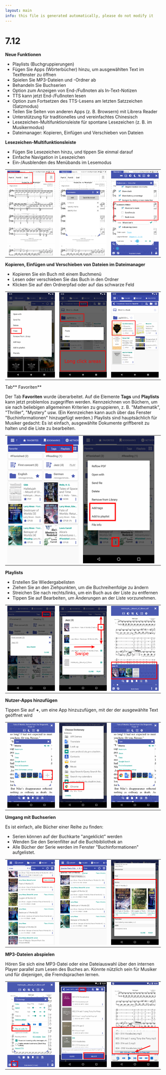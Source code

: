 ```yaml
---
layout: main
info: this file is generated automatically, please do not modify it
---
```


# 7.12

**Neue Funktionen**

* Playlists (Buchgruppierungen)
* Fügen Sie Apps (Wörterbücher) hinzu, um ausgewählten Text im Textfenster zu öffnen
* Spielen Sie MP3-Dateien und -Ordner ab
* Behandeln Sie Buchserien
* Option zum Anzeigen von End-/Fußnoten als In-Text-Notizen
* TTS kann jetzt End-/Fußnoten lesen
* Option zum Fortsetzen des TTS-Lesens am letzten Satzzeichen (Satzmodus)
* Teilen Sie Seiten von anderen Apps (z. B. Browsern) mit Librera Reader
* Unterstützung für traditionelles und vereinfachtes Chinesisch
* Lesezeichen-Multifunktionsleiste für spontane Lesezeichen (z. B. im Musikermodus)
* Dateimanager: Kopieren, Einfügen und Verschieben von Dateien

**Lesezeichen-Multifunktionsleiste**

* Fügen Sie Lesezeichen hinzu, und tippen Sie einmal darauf
* Einfache Navigation in Lesezeichen
* Ein-/Ausblenden des Menübands im Lesemodus

||||
|-|-|-|
|![](19.png)|![](20.png)|![](21.png)|

**Kopieren, Einfügen und Verschieben von Dateien im Dateimanager**

* Kopieren Sie ein Buch mit einem Buchmenü
* Lesen oder verschieben Sie das Buch in den Ordner
* Klicken Sie auf den Ordnerpfad oder auf das schwarze Feld

||||
|-|-|-|
|![](16.png)|![](17.png)|![](18.png)|

Tab** Favoriten**

Der Tab **Favoriten** wurde überarbeitet. Auf die Elemente **Tags** und **Playlists** kann jetzt problemlos zugegriffen werden.
Kennzeichnen von Büchern, um sie nach beliebigen allgemeinen Kriterien zu gruppieren, z. B. &quot;Mathematik&quot;, &quot;Thriller&quot;, &quot;Mystery&quot; usw. (Ein Kennzeichen kann auch über das Fenster &quot;Buchinformationen&quot; hinzugefügt werden.)
Playlists sind hauptsächlich für Musiker gedacht: Es ist einfach, ausgewählte Dokumente griffbereit zu halten und die Liste zu bearbeiten.

||||
|-|-|-|
|![](1.png)|![](2.png)||

**Playlists**

* Erstellen Sie Wiedergabelisten
* Ziehen Sie an den Ziehpunkten, um die Buchreihenfolge zu ändern
* Streichen Sie nach rechts/links, um ein Buch aus der Liste zu entfernen
* Tippen Sie auf Bearbeiten, um Änderungen an der Liste vorzunehmen.

||||
|-|-|-|
|![](4.png)|![](5.png)|![](6.png)|

**Nutzer-Apps hinzufügen**

Tippen Sie auf **+**, um eine App hinzuzufügen, mit der der ausgewählte Text geöffnet wird

||||
|-|-|-|
|![](7.png)|![](8.png)|![](9.png)|

**Umgang mit Buchserien**

Es ist einfach, alle Bücher einer Reihe zu finden:

* Serien können auf der Buchkarte &quot;angeklickt&quot; werden
* Wenden Sie den Serienfilter auf die Buchbibliothek an
* Alle Bücher der Serie werden im Fenster &quot;Buchinformationen&quot; aufgelistet.

||||
|-|-|-|
|![](10.png)|![](11.png)|![](12.png)|

**MP3-Dateien abspielen**

Hören Sie sich eine MP3-Datei oder eine Dateiauswahl über den internen Player parallel zum Lesen des Buches an.
Könnte nützlich sein für Musiker und für diejenigen, die Fremdsprachen lernen.

||||
|-|-|-|
|![](13.png)|![](14.png)|![](15.png)|


